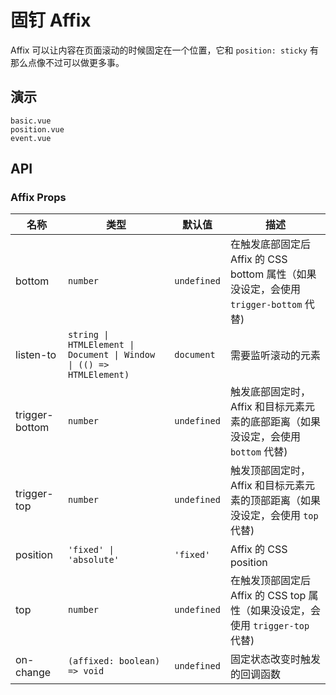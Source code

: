 # 固钉 Affix

Affix 可以让内容在页面滚动的时候固定在一个位置，它和 `position: sticky` 有那么点像不过可以做更多事。

## 演示

```demo
basic.vue
position.vue
event.vue
```

## API

### Affix Props

| 名称 | 类型 | 默认值 | 描述 |
| --- | --- | --- | --- |
| bottom | `number` | `undefined` | 在触发底部固定后 Affix 的 CSS bottom 属性（如果没设定，会使用 `trigger-bottom` 代替) |
| listen-to | `string \| HTMLElement \| Document \| Window \| (() => HTMLElement)` | `document` | 需要监听滚动的元素 |
| trigger-bottom | `number` | `undefined` | 触发底部固定时，Affix 和目标元素元素的底部距离（如果没设定，会使用 `bottom` 代替) |
| trigger-top | `number` | `undefined` | 触发顶部固定时，Affix 和目标元素元素的顶部距离（如果没设定，会使用 `top` 代替) |
| position | `'fixed' \| 'absolute'` | `'fixed'` | Affix 的 CSS position |
| top | `number` | `undefined` | 在触发顶部固定后 Affix 的 CSS top 属性（如果没设定，会使用 `trigger-top` 代替) |
| on-change | `(affixed: boolean) => void` | `undefined` | 固定状态改变时触发的回调函数 |
